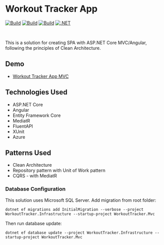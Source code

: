 # Workout Tracker App
[![Build](https://github.com/Ethealoner/WorkoutTracker/actions/workflows/main_workouttrackermvc.yml/badge.svg)](https://github.com/Ethealoner/WorkoutTracker/actions/workflows/main_workouttrackermvc.yml/badge.svg)
[![Build](https://github.com/Ethealoner/WorkoutTracker/actions/workflows/main_workouttrackerwebapi.yml/badge.svg)](https://github.com/Ethealoner/WorkoutTracker/actions/workflows/main_workouttrackerwebapi.yml/badge.svg)
[![Build](https://github.com/Ethealoner/WorkoutTracker/actions/workflows/main_workouttrackerangular.yml/badge.svg)](https://github.com/Ethealoner/WorkoutTracker/actions/workflows/main_workouttrackerangular.yml/badge.svg)
[![.NET](https://github.com/Ethealoner/WorkoutTracker/actions/workflows/dotnetTests.yml/badge.svg)](https://github.com/Ethealoner/WorkoutTracker/actions/workflows/dotnetTests.yml)

<br/>

This is a solution for creating SPA with ASP.NET Core MVC/Angular, following the principles of Clean Architecture.

## Demo

* [Workout Tracker App MVC](https://workouttrackermvc20230504155820.azurewebsites.net)

## Technologies Used

* ASP.NET Core
* Angular
* Entity Framework Core
* MediatR
* FluentAPI
* XUnit
* Azure

## Patterns Used

* Clean Architecture
* Repository pattern with Unit of Work pattern
* CQRS - with MediatR

### Database Configuration

This solution uses Microsoft SQL Server. Add migration from root folder:

`dotnet ef migrations add InitialMigration --verbose --project WorkoutTracker.Infrastructure --startup-project WorkoutTracker.Mvc`

Then run database update:

`dotnet ef database update --project WorkoutTracker.Infrastructure --startup-project WorkoutTracker.Mvc`
